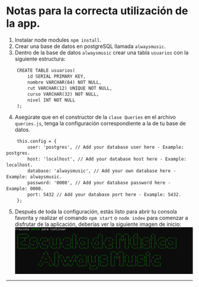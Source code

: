 # Notas para la correcta utilización de la app.
1. Instalar node modules ``` npm install ```.
2. Crear una base de datos en postgreSQL llamada ```alwaysmusic```.
3. Dentro de la base de datos ```alwaysmusic``` crear una tabla ```usuarios``` con la siguiente estructura:
```
    CREATE TABLE usuarios(
        id SERIAL PRIMARY KEY,
        nombre VARCHAR(64) NOT NULL,
        rut VARCHAR(12) UNIQUE NOT NULL,
        curso VARCHAR(32) NOT NULL,
        nivel INT NOT NULL
    ); 
```
4. Asegúrate que en el constructor de la ```clase Queries``` en el archivo ```queries.js```, tenga la configuración correspondiente a la de tu base de datos.
```
    this.config = {
        user: 'postgres', // Add your database user here - Example: postgres.
        host: 'localhost', // Add your database host here - Example: localhost.
        database: 'alwaysmusic', // Add your own database here - Example: alwaysmusic.
        password: '0000', // Add your database password here - Example: 0000.
        port: 5432 // Add your database port here - Example: 5432.
    };
```
5. Después de toda la configuración, estás listo para abrir tu consola favorita y realizar el comando ```npm start``` o ```node index``` para comenzar a disfrutar de la aplicación, deberías ver la siguiente imagen de inicio: ![Welcome Screen](https://github.com/Franxcode/desafio-always-music/blob/master/assets/img/welcome_screen.PNG?raw=true)

<hr/>